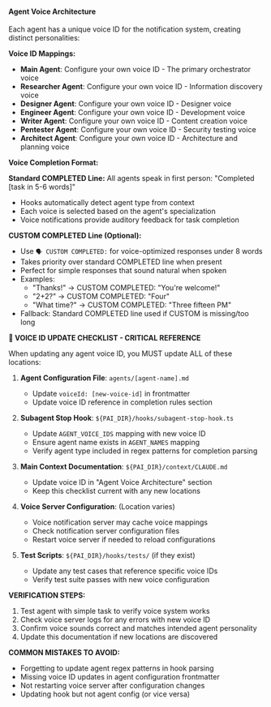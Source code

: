 #### Agent Voice Architecture

Each agent has a unique voice ID for the notification system, creating distinct personalities:

**Voice ID Mappings:**
- **Main Agent**: Configure your own voice ID - The primary orchestrator voice
- **Researcher Agent**: Configure your own voice ID - Information discovery voice
- **Designer Agent**: Configure your own voice ID - Designer voice
- **Engineer Agent**: Configure your own voice ID - Development voice
- **Writer Agent**: Configure your own voice ID - Content creation voice
- **Pentester Agent**: Configure your own voice ID - Security testing voice
- **Architect Agent**: Configure your own voice ID - Architecture and planning voice

**Voice Completion Format:**

**Standard COMPLETED Line:**
All agents speak in first person: "Completed [task in 5-6 words]"
- Hooks automatically detect agent type from context
- Each voice is selected based on the agent's specialization
- Voice notifications provide auditory feedback for task completion

**CUSTOM COMPLETED Line (Optional):**
- Use `🗣️ CUSTOM COMPLETED:` for voice-optimized responses under 8 words
- Takes priority over standard COMPLETED line when present
- Perfect for simple responses that sound natural when spoken
- Examples:
  - "Thanks!" → CUSTOM COMPLETED: "You're welcome!"
  - "2+2?" → CUSTOM COMPLETED: "Four"
  - "What time?" → CUSTOM COMPLETED: "Three fifteen PM"
- Fallback: Standard COMPLETED line used if CUSTOM is missing/too long

**🚨 VOICE ID UPDATE CHECKLIST - CRITICAL REFERENCE**

When updating any agent voice ID, you MUST update ALL of these locations:

1. **Agent Configuration File**: `agents/[agent-name].md`
   - Update `voiceId: [new-voice-id]` in frontmatter
   - Update voice ID reference in completion rules section

2. **Subagent Stop Hook**: `${PAI_DIR}/hooks/subagent-stop-hook.ts`
   - Update `AGENT_VOICE_IDS` mapping with new voice ID
   - Ensure agent name exists in `AGENT_NAMES` mapping
   - Verify agent type included in regex patterns for completion parsing

3. **Main Context Documentation**: `${PAI_DIR}/context/CLAUDE.md`
   - Update voice ID in "Agent Voice Architecture" section
   - Keep this checklist current with any new locations

4. **Voice Server Configuration**: (Location varies)
   - Voice notification server may cache voice mappings
   - Check notification server configuration files
   - Restart voice server if needed to reload configurations

5. **Test Scripts**: `${PAI_DIR}/hooks/tests/` (if they exist)
   - Update any test cases that reference specific voice IDs
   - Verify test suite passes with new voice configuration

**VERIFICATION STEPS:**
1. Test agent with simple task to verify voice system works
2. Check voice server logs for any errors with new voice ID
3. Confirm voice sounds correct and matches intended agent personality
4. Update this documentation if new locations are discovered

**COMMON MISTAKES TO AVOID:**
- Forgetting to update agent regex patterns in hook parsing
- Missing voice ID updates in agent configuration frontmatter
- Not restarting voice server after configuration changes
- Updating hook but not agent config (or vice versa)